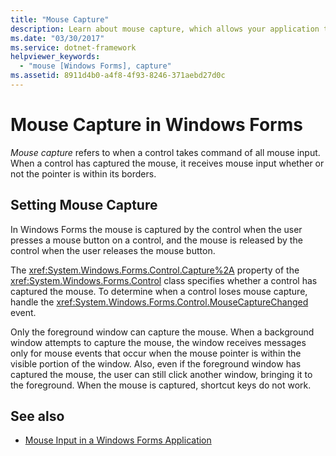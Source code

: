 ```yaml
---
title: "Mouse Capture"
description: Learn about mouse capture, which allows your application to receive mouse input whether or not the pointer is within its borders. 
ms.date: "03/30/2017"
ms.service: dotnet-framework
helpviewer_keywords: 
  - "mouse [Windows Forms], capture"
ms.assetid: 8911d4b0-a4f8-4f93-8246-371aebd27d0c
---
```

# Mouse Capture in Windows Forms

*Mouse capture* refers to when a control takes command of all mouse input. When a control has captured the mouse, it receives mouse input whether or not the pointer is within its borders.  
  
## Setting Mouse Capture  

 In Windows Forms the mouse is captured by the control when the user presses a mouse button on a control, and the mouse is released by the control when the user releases the mouse button.  
  
 The <xref:System.Windows.Forms.Control.Capture%2A> property of the <xref:System.Windows.Forms.Control> class specifies whether a control has captured the mouse. To determine when a control loses mouse capture, handle the <xref:System.Windows.Forms.Control.MouseCaptureChanged> event.  
  
 Only the foreground window can capture the mouse. When a background window attempts to capture the mouse, the window receives messages only for mouse events that occur when the mouse pointer is within the visible portion of the window. Also, even if the foreground window has captured the mouse, the user can still click another window, bringing it to the foreground. When the mouse is captured, shortcut keys do not work.  
  
## See also

- [Mouse Input in a Windows Forms Application](/dotnet/desktop/winforms/input-mouse/overview)
